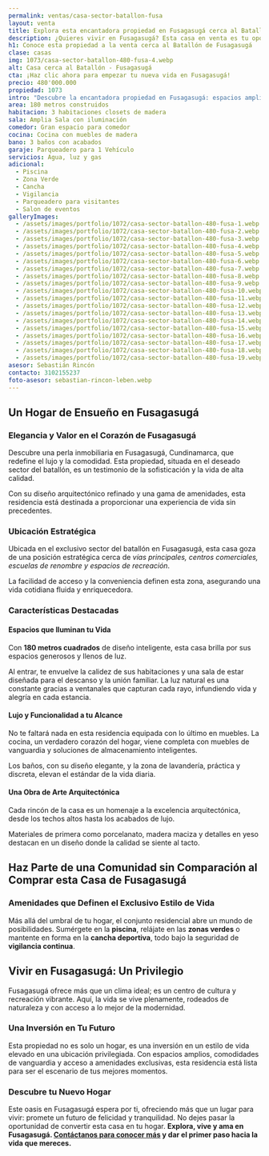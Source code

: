 ```yaml
---
permalink: ventas/casa-sector-batallon-fusa
layout: venta
title: Explora esta encantadora propiedad en Fusagasugá cerca al Batallón
description: ¿Quieres vivir en Fusagasugá? Esta casa en venta es tu oportunidad. Con todas las comodidades y amenidades que necesitas, ¡no esperes más para comenzar tu nueva vida aquí!
h1: Conoce esta propiedad a la venta cerca al Batallón de Fusagasugá
clase: casas
img: 1073/casa-sector-batallon-480-fusa-4.webp
alt: Casa cerca al Batallón - Fusagasugá
cta: ¡Haz clic ahora para empezar tu nueva vida en Fusagasugá!
precio: 480'000.000
propiedad: 1073
intro: "Descubre la encantadora propiedad en Fusagasugá: espacios amplios, comodidades modernas y un estilo único te esperan."
area: 180 metros construidos 
habitacion: 3 habitaciones closets de madera
sala: Amplia Sala con iluminación 
comedor: Gran espacio para comedor
cocina: Cocina con muebles de madera
bano: 3 baños con acabados 
garaje: Parqueadero para 1 Vehículo 
servicios: Agua, luz y gas 
adicional:
  - Piscina
  - Zona Verde
  - Cancha
  - Vigilancia
  - Parqueadero para visitantes
  - Salon de eventos
galleryImages:
  - /assets/images/portfolio/1072/casa-sector-batallon-480-fusa-1.webp
  - /assets/images/portfolio/1072/casa-sector-batallon-480-fusa-2.webp
  - /assets/images/portfolio/1072/casa-sector-batallon-480-fusa-3.webp
  - /assets/images/portfolio/1072/casa-sector-batallon-480-fusa-4.webp
  - /assets/images/portfolio/1072/casa-sector-batallon-480-fusa-5.webp
  - /assets/images/portfolio/1072/casa-sector-batallon-480-fusa-6.webp
  - /assets/images/portfolio/1072/casa-sector-batallon-480-fusa-7.webp
  - /assets/images/portfolio/1072/casa-sector-batallon-480-fusa-8.webp
  - /assets/images/portfolio/1072/casa-sector-batallon-480-fusa-9.webp
  - /assets/images/portfolio/1072/casa-sector-batallon-480-fusa-10.webp
  - /assets/images/portfolio/1072/casa-sector-batallon-480-fusa-11.webp
  - /assets/images/portfolio/1072/casa-sector-batallon-480-fusa-12.webp
  - /assets/images/portfolio/1072/casa-sector-batallon-480-fusa-13.webp
  - /assets/images/portfolio/1072/casa-sector-batallon-480-fusa-14.webp
  - /assets/images/portfolio/1072/casa-sector-batallon-480-fusa-15.webp
  - /assets/images/portfolio/1072/casa-sector-batallon-480-fusa-16.webp
  - /assets/images/portfolio/1072/casa-sector-batallon-480-fusa-17.webp
  - /assets/images/portfolio/1072/casa-sector-batallon-480-fusa-18.webp
  - /assets/images/portfolio/1072/casa-sector-batallon-480-fusa-19.webp
asesor: Sebastián Rincón
contacto: 3102155237
foto-asesor: sebastian-rincon-leben.webp
---
```

## Un Hogar de Ensueño en Fusagasugá

### Elegancia y Valor en el Corazón de Fusagasugá

Descubre una perla inmobiliaria en Fusagasugá, Cundinamarca, que redefine el lujo y la comodidad. Esta propiedad, situada en el deseado sector del batallón, es un testimonio de la sofisticación y la vida de alta calidad.

Con su diseño arquitectónico refinado y una gama de amenidades, esta residencia está destinada a proporcionar una experiencia de vida sin precedentes.

### Ubicación Estratégica

Ubicada en el exclusivo sector del batallón en Fusagasugá, esta casa goza de una posición estratégica cerca de *vías principales, centros comerciales, escuelas de renombre y espacios de recreación*.

La facilidad de acceso y la conveniencia definen esta zona, asegurando una vida cotidiana fluida y enriquecedora.

### Características Destacadas

#### Espacios que Iluminan tu Vida

Con **180 metros cuadrados** de diseño inteligente, esta casa brilla por sus espacios generosos y llenos de luz.

Al entrar, te envuelve la calidez de sus habitaciones y una sala de estar diseñada para el descanso y la unión familiar. La luz natural es una constante gracias a ventanales que capturan cada rayo, infundiendo vida y alegría en cada estancia.

#### Lujo y Funcionalidad a tu Alcance

No te faltará nada en esta residencia equipada con lo último en muebles. La cocina, un verdadero corazón del hogar, viene completa con muebles de vanguardia y soluciones de almacenamiento inteligentes.

Los baños, con su diseño elegante, y la zona de lavandería, práctica y discreta, elevan el estándar de la vida diaria.

#### Una Obra de Arte Arquitectónica

Cada rincón de la casa es un homenaje a la excelencia arquitectónica, desde los techos altos hasta los acabados de lujo.

Materiales de primera como porcelanato, madera maciza y detalles en yeso destacan en un diseño donde la calidad se siente al tacto.

## Haz Parte de una Comunidad sin Comparación al Comprar esta Casa de Fusagasugá

### Amenidades que Definen el Exclusivo Estilo de Vida

Más allá del umbral de tu hogar, el conjunto residencial abre un mundo de posibilidades. Sumérgete en la **piscina**, relájate en las **zonas verdes** o mantente en forma en la **cancha deportiva**, todo bajo la seguridad de **vigilancia continua**.

## Vivir en Fusagasugá: Un Privilegio

Fusagasugá ofrece más que un clima ideal; es un centro de cultura y recreación vibrante. Aquí, la vida se vive plenamente, rodeados de naturaleza y con acceso a lo mejor de la modernidad.

### Una Inversión en Tu Futuro

Esta propiedad no es solo un hogar, es una inversión en un estilo de vida elevado en una ubicación privilegiada. Con espacios amplios, comodidades de vanguardia y acceso a amenidades exclusivas, esta residencia está lista para ser el escenario de tus mejores momentos.

### Descubre tu Nuevo Hogar

Este oasis en Fusagasugá espera por ti, ofreciendo más que un lugar para vivir: promete un futuro de felicidad y tranquilidad. No dejes pasar la oportunidad de convertir esta casa en tu hogar. **Explora, vive y ama en Fusagasugá. [Contáctanos para conocer más](#asesor) y dar el primer paso hacia la vida que mereces.**
